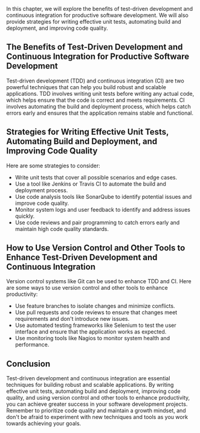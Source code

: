 
In this chapter, we will explore the benefits of test-driven development and continuous integration for productive software development. We will also provide strategies for writing effective unit tests, automating build and deployment, and improving code quality.

The Benefits of Test-Driven Development and Continuous Integration for Productive Software Development
------------------------------------------------------------------------------------------------------

Test-driven development (TDD) and continuous integration (CI) are two powerful techniques that can help you build robust and scalable applications. TDD involves writing unit tests before writing any actual code, which helps ensure that the code is correct and meets requirements. CI involves automating the build and deployment process, which helps catch errors early and ensures that the application remains stable and functional.

Strategies for Writing Effective Unit Tests, Automating Build and Deployment, and Improving Code Quality
--------------------------------------------------------------------------------------------------------

Here are some strategies to consider:

* Write unit tests that cover all possible scenarios and edge cases.
* Use a tool like Jenkins or Travis CI to automate the build and deployment process.
* Use code analysis tools like SonarQube to identify potential issues and improve code quality.
* Monitor system logs and user feedback to identify and address issues quickly.
* Use code reviews and pair programming to catch errors early and maintain high code quality standards.

How to Use Version Control and Other Tools to Enhance Test-Driven Development and Continuous Integration
--------------------------------------------------------------------------------------------------------

Version control systems like Git can be used to enhance TDD and CI. Here are some ways to use version control and other tools to enhance productivity:

* Use feature branches to isolate changes and minimize conflicts.
* Use pull requests and code reviews to ensure that changes meet requirements and don't introduce new issues.
* Use automated testing frameworks like Selenium to test the user interface and ensure that the application works as expected.
* Use monitoring tools like Nagios to monitor system health and performance.

Conclusion
----------

Test-driven development and continuous integration are essential techniques for building robust and scalable applications. By writing effective unit tests, automating build and deployment, improving code quality, and using version control and other tools to enhance productivity, you can achieve greater success in your software development projects. Remember to prioritize code quality and maintain a growth mindset, and don't be afraid to experiment with new techniques and tools as you work towards achieving your goals.
